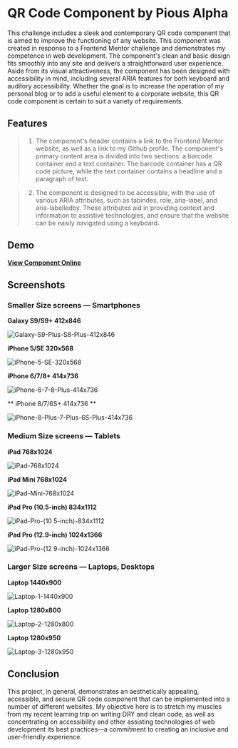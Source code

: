 # QR Code Component by Pious Alpha

This challenge includes a sleek and contemporary QR code component that is aimed to improve the functioning of any website. This component was created in response to a Frontend Mentor challenge and demonstrates my competence in web development. The component's clean and basic design fits smoothly into any site and delivers a straightforward user experience. Aside from its visual attractiveness, the component has been designed with accessibility in mind, including several ARIA features for both keyboard and auditory accessibility. Whether the goal is to increase the operation of my personal blog or to add a useful element to a corporate website, this QR code component is certain to suit a variety of requirements.

## Features
> 1. The component's header contains a link to the Frontend Mentor website, as well as a link to my Github profile. The component's primary content area is divided into two sections: a barcode container and a text container. The barcode container has a QR code picture, while the text container contains a headline and a paragraph of text.

> 2. The component is designed to be accessible, with the use of various ARIA attributes, such as tabindex, role, aria-label, and aria-labelledby. These attributes aid in providing context and information to assistive technologies, and ensure that the website can be easily navigated using a keyboard.

## Demo
[**View Component Online**](https://piouscode.github.io/Piouscode-qr-code-component-solution-by-Pious-Alpha/)

## Screenshots
### Smaller Size screens — Smartphones

**Galaxy S9/S9+ 412x846**

![Galaxy-S9-Plus-S8-Plus-412x846](https://user-images.githubusercontent.com/102190049/213870903-fcbef1b0-83eb-422e-9b9a-b37b88dae1b4.png)

**iPhone 5/SE 320x568**

![iPhone-5-SE-320x568](https://user-images.githubusercontent.com/102190049/213870907-c6e6363f-9e1d-43da-bd23-215897420f16.png)

**iPhone 6/7/8+ 414x736**

![iPhone-6-7-8-Plus-414x736](https://user-images.githubusercontent.com/102190049/213870910-b9195257-937b-433c-87f2-51a01d1d479f.png)

** iPhone 8/7/6S+ 414x736 **

![iPhone-8-Plus-7-Plus-6S-Plus-414x736](https://user-images.githubusercontent.com/102190049/213870913-6667cb39-7731-4ea9-b5c5-c1ed1a831d17.png)


### Medium Size screens — Tablets
**iPad 768x1024**

![iPad-768x1024](https://user-images.githubusercontent.com/102190049/213871076-9ef6d5c0-7e4f-434d-81e5-c88199b6cf6e.png)

**iPad Mini 768x1024**

![iPad-Mini-768x1024](https://user-images.githubusercontent.com/102190049/213871080-39caa1a5-67d3-4447-85f7-5dd88eb25666.png)

**iPad Pro (10.5-inch) 834x1112**

![iPad-Pro-(10 5-inch)-834x1112](https://user-images.githubusercontent.com/102190049/213871086-5d905b10-db23-47b4-b3ac-655cb9e1fc46.png)

**iPad Pro (12.9-inch) 1024x1366**

![iPad-Pro-(12 9-inch)-1024x1366](https://user-images.githubusercontent.com/102190049/213871091-7d05c596-8e02-48fe-a8bc-081b78c72b7d.png)


### Larger Size screens — Laptops, Desktops

**Laptop 1440x900**

![Laptop-1-1440x900](https://user-images.githubusercontent.com/102190049/213871169-c66f97ef-a2bd-4df4-b44b-6695f13370bc.png)

**Laptop 1280x800**

![Laptop-2-1280x800](https://user-images.githubusercontent.com/102190049/213871175-264439f0-bc56-4ec2-869c-82c0ba4b4dac.png)

**Laptop 1280x950**

![Laptop-3-1280x950](https://user-images.githubusercontent.com/102190049/213871177-c81e7c2d-c531-4c23-b5dc-93a30c6ef90d.png)

## Conclusion

This project, in general, demonstrates an aesthetically appealing, accessible, and secure QR code component that can be implemented into a number of different websites. My objective here is to stretch my muscles from my recent learning trip on writing DRY and clean code, as well as concentrating on accessibility and other assisting technologies of web development  its best practices—a commitment to creating an inclusive and user-friendly experience.
